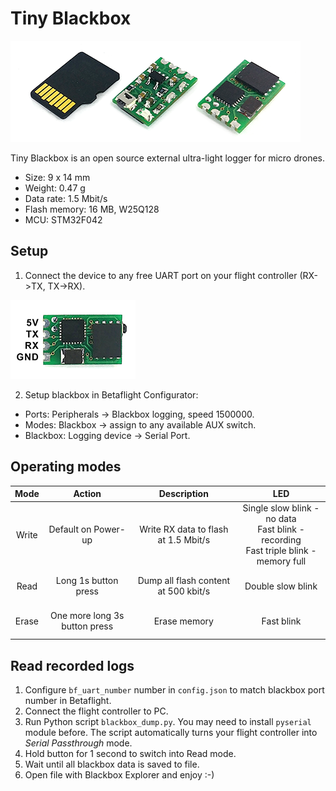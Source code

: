 # Tiny Blackbox
![Photo](tiny-blackbox.png)

Tiny Blackbox is an open source external ultra-light logger for micro drones.

* Size: 9 x 14 mm
* Weight: 0.47 g
* Data rate: 1.5 Mbit/s
* Flash memory: 16 MB, W25Q128
* MCU: STM32F042

## Setup
1) Connect the device to any free UART port on your flight controller (RX->TX, TX->RX).

![Pinout](pinout.png)

2) Setup blackbox in Betaflight Configurator:
* Ports: Peripherals -> Blackbox logging, speed 1500000.
* Modes: Blackbox -> assign to any available AUX switch.
* Blackbox: Logging device -> Serial Port.

## Operating modes
|Mode| Action  | Description | LED|
|:---:|:---:|:---:|:---:|
|Write| Default on Power-up           | Write RX data to flash at 1.5 Mbit/s | Single slow blink - no data <br/>Fast blink - recording<br/>Fast triple blink - memory full|
|Read | Long 1s button press          | Dump all flash content at 500 kbit/s |  <br/> Double slow blink<br/> <br/> |
|Erase| One more long 3s button press | Erase memory    |  <br/> Fast blink<br/><br/> |

## Read recorded logs
1) Configure `bf_uart_number` number in `config.json` to match blackbox port number in Betaflight.
2) Connect the flight controller to PC.
3) Run Python script `blackbox_dump.py`. You may need to install `pyserial` module before. The script automatically turns your flight controller into _Serial Passthrough_ mode.
4) Hold button for 1 second to switch into Read mode.
5) Wait until all blackbox data is saved to file.
6) Open file with Blackbox Explorer and enjoy :-)
